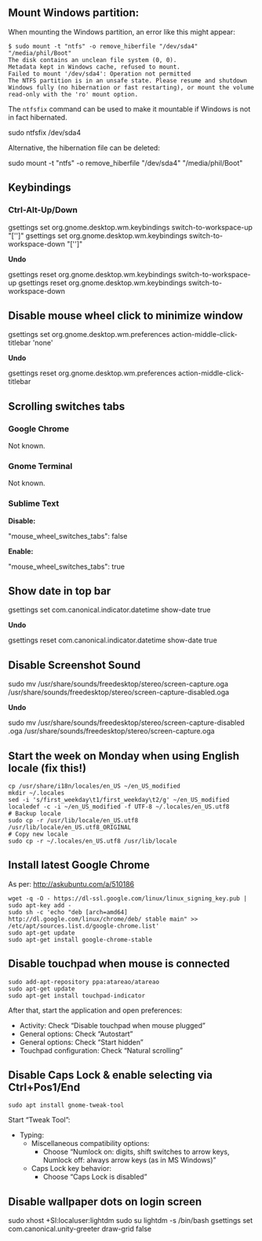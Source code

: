 ## Mount Windows partition:

When mounting the Windows partition, an error like this might appear:

```
$ sudo mount -t "ntfs" -o remove_hiberfile "/dev/sda4" "/media/phil/Boot"
The disk contains an unclean file system (0, 0).
Metadata kept in Windows cache, refused to mount.
Failed to mount '/dev/sda4': Operation not permitted
The NTFS partition is in an unsafe state. Please resume and shutdown
Windows fully (no hibernation or fast restarting), or mount the volume
read-only with the 'ro' mount option.
```

The `ntfsfix` command can be used to make it mountable if Windows is not in fact hibernated.

sudo ntfsfix /dev/sda4

Alternative, the hibernation file can be deleted:

sudo mount -t "ntfs" -o remove_hiberfile "/dev/sda4" "/media/phil/Boot"

## Keybindings

### Ctrl-Alt-Up/Down

gsettings set org.gnome.desktop.wm.keybindings switch-to-workspace-up "['']"
gsettings set org.gnome.desktop.wm.keybindings switch-to-workspace-down "['']"

**Undo**

gsettings reset org.gnome.desktop.wm.keybindings switch-to-workspace-up
gsettings reset org.gnome.desktop.wm.keybindings switch-to-workspace-down

## Disable mouse wheel click to minimize window

gsettings set org.gnome.desktop.wm.preferences action-middle-click-titlebar 'none'

**Undo**

gsettings reset org.gnome.desktop.wm.preferences action-middle-click-titlebar

## Scrolling switches tabs

### Google Chrome

Not known.

### Gnome Terminal

Not known.

### Sublime Text

**Disable:**

"mouse_wheel_switches_tabs": false

**Enable:**

"mouse_wheel_switches_tabs": true

## Show date in top bar

gsettings set com.canonical.indicator.datetime show-date true

**Undo**

gsettings reset com.canonical.indicator.datetime show-date true

## Disable Screenshot Sound

sudo mv /usr/share/sounds/freedesktop/stereo/screen-capture.oga /usr/share/sounds/freedesktop/stereo/screen-capture-disabled‌​.oga

**Undo**

sudo mv /usr/share/sounds/freedesktop/stereo/screen-capture-disabled‌​.oga /usr/share/sounds/freedesktop/stereo/screen-capture.oga

## Start the week on Monday when using English locale (fix this!)

```
cp /usr/share/i18n/locales/en_US ~/en_US_modified
mkdir ~/.locales
sed -i 's/first_weekday\t1/first_weekday\t2/g' ~/en_US_modified
localedef -c -i ~/en_US_modified -f UTF-8 ~/.locales/en_US.utf8
# Backup locale
sudo cp -r /usr/lib/locale/en_US.utf8 /usr/lib/locale/en_US.utf8_ORIGINAL
# Copy new locale
sudo cp -r ~/.locales/en_US.utf8 /usr/lib/locale
```

## Install latest Google Chrome

As per: http://askubuntu.com/a/510186

```
wget -q -O - https://dl-ssl.google.com/linux/linux_signing_key.pub | sudo apt-key add -
sudo sh -c 'echo "deb [arch=amd64] http://dl.google.com/linux/chrome/deb/ stable main" >> /etc/apt/sources.list.d/google-chrome.list'
sudo apt-get update
sudo apt-get install google-chrome-stable
```

## Disable touchpad when mouse is connected

```
sudo add-apt-repository ppa:atareao/atareao
sudo apt-get update
sudo apt-get install touchpad-indicator
```

After that, start the application and open preferences:

- Activity: Check “Disable touchpad when mouse plugged”
- General options: Check “Autostart”
- General options: Check “Start hidden”
- Touchpad configuration: Check “Natural scrolling”

## Disable Caps Lock & enable selecting via Ctrl+Pos1/End

```
sudo apt install gnome-tweak-tool
```

Start “Tweak Tool”:

- Typing:
  - Miscellaneous compatibility options:
    - Choose “Numlock on: digits, shift switches to arrow keys, Numlock off: always arrow keys (as in MS Windows)”
  - Caps Lock key behavior:
    - Choose “Caps Lock is disabled”

## Disable wallpaper dots on login screen

sudo xhost +SI:localuser:lightdm
sudo su lightdm -s /bin/bash
gsettings set com.canonical.unity-greeter draw-grid false
